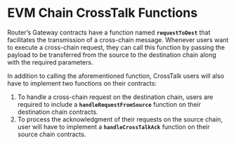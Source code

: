 # EVM Chain CrossTalk Functions

Router’s Gateway contracts have a function named **`requestToDest`** that facilitates the transmission of a cross-chain message. Whenever users want to execute a cross-chain request, they can call this function by passing the payload to be transferred from the source to the destination chain along with the required parameters.

In addition to calling the aforementioned function, CrossTalk users will also have to implement two functions on their contracts:
1. To handle a cross-chain request on the destination chain, users are required to include a **`handleRequestFromSource`** function on their destination chain contracts.
2. To process the acknowledgment of their requests on the source chain, user will have to implement a **`handleCrossTalkAck`** function on their source chain contracts.